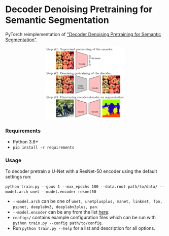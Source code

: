 # Decoder Denoising Pretraining for Semantic Segmentation

PyTorch reimplementation of ["Decoder Denoising Pretraining for Semantic Segmentation"](https://arxiv.org/abs/2205.11423).

<p align="center">
<img src="assets/figure.png" width="50%" style={text-align: center;}/>
</p>

### Requirements
- Python 3.8+
- `pip install -r requirements`

### Usage
To decoder pretrain a U-Net with a ResNet-50 encoder using the default settings run:
```
python train.py --gpus 1 --max_epochs 100 --data.root path/to/data/ --model.arch unet --model.encoder resnet50 
```

- `--model.arch` can be one of `unet, unetplusplus, manet, linknet, fpn, pspnet, deeplabv3, deeplabv3plus, pan`.
- `--model.encoder` can be any from the list [here](https://smp.readthedocs.io/en/latest/encoders.html).
- `configs/` contains example configuration files which can be run with `python train.py --config path/to/config`.
- Run `python train.py --help` for a list and description for all options.

